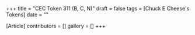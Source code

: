 +++
title = "CEC Token 311 (B, C, N)"
draft = false
tags = [Chuck E Cheese's Tokens]
date = ""

[Article]
contributors = []
gallery = []
+++